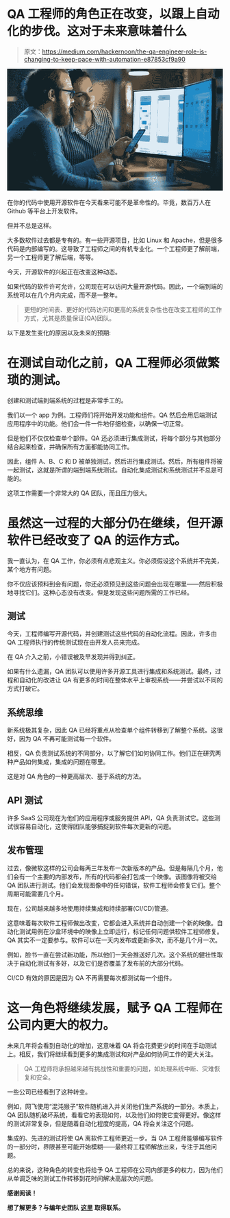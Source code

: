 # QA 工程师的角色正在改变，以跟上自动化的步伐。这对于未来意味着什么

> 原文：<https://medium.com/hackernoon/the-qa-engineer-role-is-changing-to-keep-pace-with-automation-e87853cf9a90>

![](img/b45956735d60d0c3d5a167e9076cf0dc.png)

在你的代码中使用开源软件在今天看来可能不是革命性的。毕竟，数百万人在 Github 等平台上开发软件。

但并不总是这样。

大多数软件过去都是专有的。有一些开源项目，比如 Linux 和 Apache，但是很多代码是内部编写的。这导致了工程师之间的有机专业化。一个工程师更了解前端，另一个工程师更了解后端，等等。

今天，开源软件的兴起正在改变这种动态。

如果代码的软件许可允许，公司现在可以访问大量开源代码。因此，一个端到端的系统可以在几个月内完成，而不是一整年。

> 更短的时间表、更好的代码访问和更高的系统复杂性也在改变工程师的工作方式，尤其是质量保证(QA)团队。

以下是发生变化的原因以及未来的预期:

# **在测试自动化之前，QA 工程师必须做繁琐的测试。**

创建和测试端到端系统的过程是非常手工的。

我们以一个 app 为例。工程师们将开始开发功能和组件。QA 然后会用后端测试应用程序中的功能。他们会一件一件地仔细检查，以确保一切正常。

但是他们不仅仅检查单个部件。QA 还必须进行集成测试，将每个部分与其他部分结合起来检查，并确保所有方面都能协同工作。

因此，组件 A、B、C 和 D 被单独测试，然后进行集成测试。然后，所有组件将被一起测试，这就是所谓的端到端系统测试。自动化集成测试和系统测试并不总是可能的。

这项工作需要一个非常大的 QA 团队，而且压力很大。

# **虽然这一过程的大部分仍在继续，但开源软件已经改变了 QA 的运作方式。**

我一直认为，在 QA 工作，你必须有点悲观主义。你必须假设这个系统并不完美，某个地方有问题。

你不仅应该预料到会有问题，你还必须预见到这些问题会出现在哪里——然后积极地寻找它们。这种心态没有改变。但是发现这些问题所需的工作已经。

## **测试**

今天，工程师编写开源代码，并创建测试这些代码的自动化流程。因此，许多由 QA 工程师执行的传统测试现在由开发人员来完成。

在 QA 介入之前，小错误被及早发现并得到纠正。

如果有什么遗漏，QA 团队可以使用许多开源工具进行集成和系统测试。最终，过程和自动化的改进让 QA 有更多的时间在整体水平上审视系统——并尝试以不同的方式打破它。

## **系统思维**

新系统极其复杂，因此 QA 已经将重点从检查单个组件转移到了解整个系统。这很好，因为 QA 不再可能测试每一个软件。

相反，QA 负责测试系统的不同部分，以了解它们如何协同工作。他们正在研究两种产品如何集成，集成的问题在哪里。

这是对 QA 角色的一种更高层次、基于系统的方法。

## **API 测试**

许多 SaaS 公司现在为他们的应用程序或服务提供 API，QA 负责测试它。这些测试很容易自动化，这使得团队能够捕捉到软件每次更新的问题。

## **发布管理**

过去，像微软这样的公司会每两三年发布一次新版本的产品。但是每隔几个月，他们会有一个主要的内部发布，所有的代码都会打包成一个映像。该图像将被交给 QA 团队进行测试。他们会发现图像中的任何错误，软件工程师会修复它们。整个周期可能需要几个月。

现在，公司越来越多地使用持续集成和持续部署(CI/CD)管道。

这意味着每次软件工程师做出改变，它都会进入系统并自动创建一个新的映像。自动化测试用例在沙盒环境中的映像上立即运行，标记任何问题供软件工程师修复。QA 其实不一定要参与。软件可以在一天内发布或更新多次，而不是几个月一次。

例如，脸书一直在尝试新功能，所以他们一天会推送好几次。这个系统的健壮性取决于自动化测试有多好，以及它们是否覆盖了发布前的大部分代码。

CI/CD 有效的原因是因为 QA 不再需要每次都测试每一个组件。

# **这一角色将继续发展，赋予 QA 工程师在公司内更大的权力。**

未来几年将会看到自动化的增加，这意味着 QA 将会花费更少的时间在手动测试上。相反，我们将继续看到更多的集成测试和对产品如何协同工作的更大关注。

> QA 工程师将承担越来越有挑战性和重要的问题，如处理系统中断、灾难恢复和安全。

一些公司已经看到了这种转变。

例如，网飞使用“混沌猴子”软件随机进入并关闭他们生产系统的一部分。本质上，QA 团队随机破坏系统，看看它的表现如何，以及他们如何使它变得更好。像这样的测试非常复杂，但是随着自动化程度的提高，QA 将会关注这个问题。

集成的、先进的测试将使 QA 离软件工程师更近一步。当 QA 工程师能够编写软件的一部分时，界限甚至可能开始模糊——最终将工程师解放出来，专注于其他问题。

总的来说，这种角色的转变也将给予 QA 工程师在公司内部更多的权力，因为他们从单调乏味的测试工作转移到花时间解决高层次的问题。

**感谢阅读！**

**想了解更多？与编年史团队** [**这里**](https://chronicled.typeform.com/to/y80B2Y) **取得联系。**